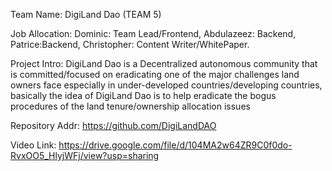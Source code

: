 Team Name: DigiLand Dao (TEAM 5)

Job Allocation: Dominic: Team Lead/Frontend, Abdulazeez: Backend, Patrice:Backend, Christopher: Content Writer/WhitePaper. 

Project Intro: DigiLand Dao is a Decentralized autonomous community that is committed/focused on eradicating one of the major challenges land owners face especially in under-developed countries/developing countries, basically the idea of DigiLand Dao is to help eradicate the bogus procedures of the land tenure/ownership allocation issues

Repository Addr: https://github.com/DigiLandDAO

Video Link: https://drive.google.com/file/d/104MA2w64ZR9C0f0do-RvxOO5_HlyjWFj/view?usp=sharing